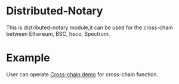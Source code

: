 # Distributed-Notary

This is distributed-notary module,it can be used for the cross-chain between Ethereum, BSC, heco, Spectrum.


# Example

User can operate [Cross-chain demo](http://transport01.smartmesh.cn:8080/static/) for cross-chain function.


